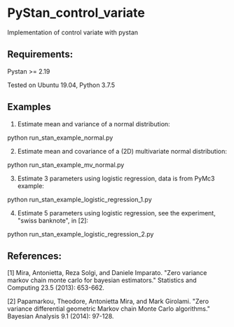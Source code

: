 # PyStan_control_variate
Implementation of control variate with pystan

## Requirements:
Pystan >= 2.19

Tested on Ubuntu 19.04, Python 3.7.5

## Examples
1. Estimate mean and variance of a normal distribution:

python run_stan_example_normal.py

2. Estimate mean and covariance of a (2D) multivariate normal distribution:

python run_stan_example_mv_normal.py

3. Estimate 3 parameters using logistic regression, data is from PyMc3 example:

python run_stan_example_logistic_regression_1.py

4. Estimate 5 parameters using logistic regression, see the experiment, "swiss banknote", in [2]:

python run_stan_example_logistic_regression_2.py

## References:

[1] Mira, Antonietta, Reza Solgi, and Daniele Imparato. "Zero variance markov chain monte carlo for bayesian estimators." Statistics and Computing 23.5 (2013): 653-662.

[2] Papamarkou, Theodore, Antonietta Mira, and Mark Girolami. "Zero variance differential geometric Markov chain Monte Carlo algorithms." Bayesian Analysis 9.1 (2014): 97-128.

